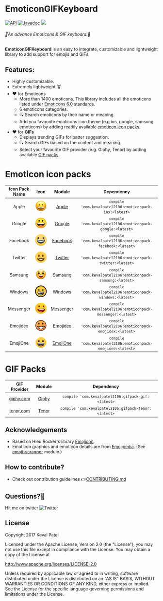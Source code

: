 # EmoticonGIFKeyboard
[![API](https://img.shields.io/badge/API-16%2B-orange.svg?style=flat)](https://android-arsenal.com/api?level=16) [![Javadoc](https://img.shields.io/badge/Javadoc-EmoticonGIFKeyboard-blue.svg)](http://kevalpatel2106.github.io/EmoticonGIFKeyboard) <a href="https://www.paypal.me/kevalpatel2106"> <img src="https://img.shields.io/badge/paypal-donate-yellow.svg" /></a>

###### 🙌An advance Emoticons & GIF keyboard.🙌
**EmoticonGIFKeyboard** is an easy to integrate, customizable and lightweight library to add support for emojis and GIFs.


## Features:
- Highly customizable.
- Extremely lightweight 🏋. 
- ❤ for Emoticons
    - More than 1400 emoticons. This library includes all the emoticons listed under [Emoticons 6.0](https://emojipedia.org/unicode-6.0/) standards.
    - 6 emoticons categories.
    - 🔍 Search emoticons by their name or meaning.
    - Add you favourite emoticons icon theme (e.g ios, google, samsung emoticons) by adding readily available [emoticon icon packs](https://github.com/kevalpatel2106/EmoticonGIFKeyboard#emoticon-icon-packs).
- ❤ for **GIFs**
    - Displays trending GIFs for batter suggestion.
    - 🔍 Search GIFs based on the content and meaning.
    - Select your favourite GIF provider (e.g. Giphy, Tenor) by adding available [GIF packs](https://github.com/kevalpatel2106/EmoticonGIFKeyboard#gif-packs).


# Emoticon icon packs
|Icon Pack Name|Icon|Module|Dependency|
|:---:|:---:|:---:|:---:|
|Apple|![Grinning Emoji](/emoticonpack-ios/art/grinning-face_1f600.png)|[Apple](https://github.com/kevalpatel2106/EmoticonGIFKeyboard/tree/master/emoticonpack-ios)|`compile 'com.kevalpatel2106:emoticonpack-ios:<latest>`|
|Google|![Grinning Emoji](/emoticonpack-google/art/grinning-face_1f600.png)|[Google](https://github.com/kevalpatel2106/EmoticonGIFKeyboard/tree/master/emoticonpack-google)|`compile 'com.kevalpatel2106:emoticonpack-google:<latest>`|
|Facebook|![Grinning Emoji](/emoticonpack-facebook/art/grinning-face_1f600.png)|[Facebook](https://github.com/kevalpatel2106/EmoticonGIFKeyboard/tree/master/emoticonpack-facebook)|`compile 'com.kevalpatel2106:emoticonpack-facebook:<latest>`|
|Twitter|![Grinning Emoji](/emoticonpack-twitter/art/grinning-face_1f600.png)|[Twitter](https://github.com/kevalpatel2106/EmoticonGIFKeyboard/tree/master/emoticonpack-twitter)|`compile 'com.kevalpatel2106:emoticonpack-twitter:<latest>`|
|Samsung|![Grinning Emoji](/emoticonpack-samsung/art/grinning-face_1f600.png)|[Samsung](https://github.com/kevalpatel2106/EmoticonGIFKeyboard/tree/master/emoticonpack-samsung)|`compile 'com.kevalpatel2106:emoticonpack-samsung:<latest>`|
|Windows|![Grinning Emoji](/emoticonpack-windows/art/grinning-face_1f600.png)|[Windows](https://github.com/kevalpatel2106/EmoticonGIFKeyboard/tree/master/emoticonpack-windows)|`compile 'com.kevalpatel2106:emoticonpack-windows:<latest>`|
|Messenger|![Grinning Emoji](/emoticonpack-messanger/art/grinning-face_1f600.png)|[Messenger](https://github.com/kevalpatel2106/EmoticonGIFKeyboard/tree/master/emoticonpack-messanger)|`compile 'com.kevalpatel2106:emoticonpack-messenger:<latest>`|
|Emojidex|![Grinning Emoji](/emoticonpack-emojidex/art/grinning-face_1f600.png)|[Emojidex](https://github.com/kevalpatel2106/EmoticonGIFKeyboard/tree/master/emoticonpack-emojidex)|`compile 'com.kevalpatel2106:emoticonpack-emojidex:<latest>`|
|EmojiOne|![Grinning Emoji](/emoticonpack-emojione/art/grinning-face_1f600.png)|[EmojiOne](https://github.com/kevalpatel2106/EmoticonGIFKeyboard/tree/master/emoticonpack-emojione)|`compile 'com.kevalpatel2106:emoticonpack-emojione:<latest>`|


# GIF Packs
|GIF Provider|Module|Dependency|
|:---:|:---:|:---:|
|[giphy.com](https://giphy.com)|[Giphy](https://github.com/kevalpatel2106/EmoticonGIFKeyboard/tree/master/gifpack-giphy)|`compile 'com.kevalpatel2106:gifpack-gif:<latest>`|
|[tenor.com](https://tenor.com)|[Tenor](https://github.com/kevalpatel2106/EmoticonGIFKeyboard/tree/master/gifpack-tenor)|`compile 'com.kevalpatel2106:gifpack-tenor:<latest>`|


## Acknowledgements
- Based on Hieu Rocker's library [Emojicon](https://github.com/rockerhieu/emojicon).
- Emoticon graphics and emoticon details are from [Emojipedia](https://emojipedia.org/). (See [emoji-scrapper](https://github.com/kevalpatel2106/EmoticonGIFKeyboard/tree/master/emoji-scrapper) module.)


## How to contribute?
* Check out contribution guidelines 👉[CONTRIBUTING.md](https://github.com/kevalpatel2106/EmoticonGIFKeyboard/blob/master/CONTRIBUTING.md)


## Questions?🤔
Hit me on twitter [![Twitter](https://img.shields.io/badge/Twitter-@kevalpatel2106-blue.svg?style=flat)](https://twitter.com/kevalpatel2106)


## License
Copyright 2017 Keval Patel

Licensed under the Apache License, Version 2.0 (the "License"); you may not use this file except in compliance with the License. You may obtain a copy of the License at

http://www.apache.org/licenses/LICENSE-2.0

Unless required by applicable law or agreed to in writing, software distributed under the License is distributed on an "AS IS" BASIS, WITHOUT WARRANTIES OR CONDITIONS OF ANY KIND, either express or implied. See the License for the specific language governing permissions and limitations under the License.
